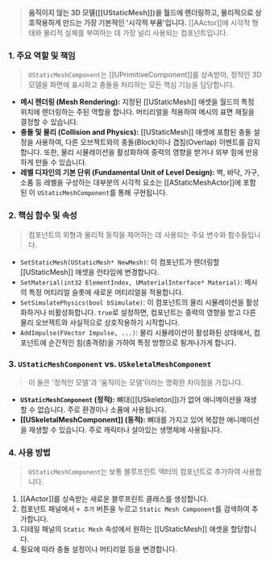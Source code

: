 > **움직이지 않는 3D 모델([[UStaticMesh]])을 월드에 렌더링하고, 물리적으로 상호작용하게 만드는 가장 기본적인 '시각적 부품'입니다.** [[AActor]]에 시각적 형태와 물리적 실체를 부여하는 데 가장 널리 사용되는 컴포넌트입니다.

### **1. 주요 역할 및 책임**
> `UStaticMeshComponent`는 [[UPrimitiveComponent]]를 상속받아, 정적인 3D 모델을 화면에 표시하고 충돌을 처리하는 모든 핵심 기능을 담당합니다.
* **메시 렌더링 (Mesh Rendering):**
    지정된 [[UStaticMesh]] 애셋을 월드의 특정 위치에 렌더링하는 주된 역할을 합니다. 머티리얼을 적용하여 메시의 표면 재질을 결정할 수 있습니다.
* **충돌 및 물리 (Collision and Physics):**
    [[UStaticMesh]] 애셋에 포함된 충돌 설정을 사용하여, 다른 오브젝트와의 충돌(Block)이나 겹침(Overlap) 이벤트를 감지합니다. 또한, 물리 시뮬레이션을 활성화하여 중력의 영향을 받거나 외부 힘에 반응하게 만들 수 있습니다.
* **레벨 디자인의 기본 단위 (Fundamental Unit of Level Design):**
    벽, 바닥, 가구, 소품 등 레벨을 구성하는 대부분의 시각적 요소는 [[AStaticMeshActor]]에 포함된 이 `UStaticMeshComponent`를 통해 구현됩니다.

### **2. 핵심 함수 및 속성**
> 컴포넌트의 외형과 물리적 동작을 제어하는 데 사용되는 주요 변수와 함수들입니다.
* `SetStaticMesh(UStaticMesh* NewMesh)`:
    이 컴포넌트가 렌더링할 [[UStaticMesh]] 애셋을 런타임에 변경합니다.
* `SetMaterial(int32 ElementIndex, UMaterialInterface* Material)`:
    메시의 특정 머티리얼 슬롯에 새로운 머티리얼을 적용합니다.
* `SetSimulatePhysics(bool bSimulate)`:
    이 컴포넌트의 물리 시뮬레이션을 활성화하거나 비활성화합니다. `true`로 설정하면, 컴포넌트는 중력의 영향을 받고 다른 물리 오브젝트와 사실적으로 상호작용하기 시작합니다.
* `AddImpulse(FVector Impulse, ...)`:
    물리 시뮬레이션이 활성화된 상태에서, 컴포넌트에 순간적인 힘(충격량)을 가하여 특정 방향으로 튕겨나가게 합니다.

### **3. `UStaticMeshComponent` vs. `USkeletalMeshComponent`**
> 이 둘은 '정적인 모델'과 '움직이는 모델'이라는 명확한 차이점을 가집니다.
* **`UStaticMeshComponent` (정적):**
    뼈대([[USkeleton]])가 없어 애니메이션을 재생할 수 없습니다. 주로 환경이나 소품에 사용됩니다.
* **[[USkeletalMeshComponent]] (동적):**
    뼈대를 가지고 있어 복잡한 애니메이션을 재생할 수 있습니다. 주로 캐릭터나 살아있는 생명체에 사용됩니다.

### **4. 사용 방법**
> `UStaticMeshComponent`는 보통 블루프린트 액터의 컴포넌트로 추가하여 사용합니다.
1.  [[AActor]]를 상속받는 새로운 블루프린트 클래스를 생성합니다.
2.  컴포넌트 패널에서 `+ 추가` 버튼을 누르고 `Static Mesh Component`를 검색하여 추가합니다.
3.  디테일 패널의 `Static Mesh` 속성에서 원하는 [[UStaticMesh]] 애셋을 할당합니다.
4.  필요에 따라 충돌 설정이나 머티리얼 등을 변경합니다.
